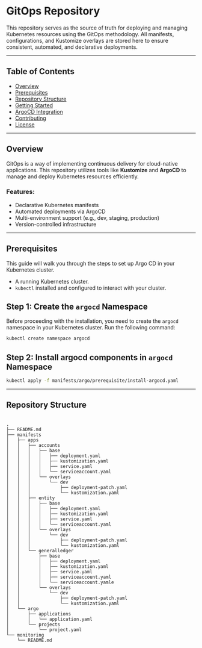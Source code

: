 # GitOps Repository

This repository serves as the source of truth for deploying and managing Kubernetes resources using the GitOps methodology. All manifests, configurations, and Kustomize overlays are stored here to ensure consistent, automated, and declarative deployments.

---

## Table of Contents

- [Overview](#overview)
- [Prerequisites](#prerequisites)
- [Repository Structure](#repository-structure)
- [Getting Started](#getting-started)
- [ArgoCD Integration](#argocd-integration)
- [Contributing](#contributing)
- [License](#license)

---

## Overview

GitOps is a way of implementing continuous delivery for cloud-native applications. This repository utilizes tools like **Kustomize** and **ArgoCD** to manage and deploy Kubernetes resources efficiently.

### Features:
- Declarative Kubernetes manifests
- Automated deployments via ArgoCD
- Multi-environment support (e.g., dev, staging, production)
- Version-controlled infrastructure

---

## Prerequisites

This guide will walk you through the steps to set up Argo CD in your Kubernetes cluster.

- A running Kubernetes cluster.
- `kubectl` installed and configured to interact with your cluster.

## Step 1: Create the `argocd` Namespace

Before proceeding with the installation, you need to create the `argocd` namespace in your Kubernetes cluster. Run the following command:

```bash
kubectl create namespace argocd
```

## Step 2: Install argocd components in `argocd` Namespace

```bash
kubectl apply -f manifests/argo/prerequisite/install-argocd.yaml
```

---
## Repository Structure

```plaintext

.
├── README.md
├── manifests
│   ├── apps
│   │   ├── accounts
│   │   │   ├── base
│   │   │   │   ├── deployment.yaml
│   │   │   │   ├── kustomization.yaml
│   │   │   │   ├── service.yaml
│   │   │   │   └── serviceaccount.yaml
│   │   │   └── overlays
│   │   │       └── dev
│   │   │           ├── deployment-patch.yaml
│   │   │           └── kustomization.yaml
│   │   ├── entity
│   │   │   ├── base
│   │   │   │   ├── deployment.yaml
│   │   │   │   ├── kustomization.yaml
│   │   │   │   ├── service.yaml
│   │   │   │   └── serviceaccount.yaml
│   │   │   └── overlays
│   │   │       └── dev
│   │   │           ├── deployment-patch.yaml
│   │   │           └── kustomization.yaml
│   │   └── generalledger
│   │       ├── base
│   │       │   ├── deployment.yaml
│   │       │   ├── kustomization.yaml
│   │       │   ├── service.yaml
│   │       │   ├── serviceaccount.yaml
│   │       │   └── serviceaccount.yamle
│   │       └── overlays
│   │           └── dev
│   │               ├── deployment-patch.yaml
│   │               └── kustomization.yaml
│   └── argo
│       ├── applications
│       │   └── application.yaml
│       └── projects
│           └── project.yaml
└── monitoring
    └── README.md
